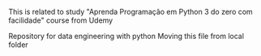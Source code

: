 This is related to study "Aprenda Programação em Python 3 do zero com facilidade" course from Udemy 

Repository for data engineering with python
Moving this file from local folder

